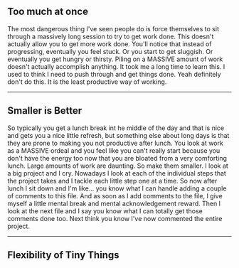 Too much at once
---

The most dangerous thing I've seen people do is force themselves to sit through a massively long session to try to get work done. This doesn't actually allow you to get more work done. You'll notice that instead of progressing, eventually you feel stuck. Or you start to get sluggish. Or eventually you get hungry or thirsty. Piling on a MASSIVE amount of work doesn't actually accomplish anything. It took me a long time to learn this. I used to think I need to push through and get things done. Yeah definitely don't do this. It is the least productive way of working.


---

Smaller is Better
---

So typically you get a lunch break int he middle of the day and that is nice and gets you a nice little refresh, but something else about long days is that they are prone to making you not productive after lunch. You look at work as a MASSIVE ordeal and you feel like you can't really start because you don't have the energy too now that you are bloated from a very comforting lunch. Large amounts of work are daunting. So make them smaller. I look at a big project and I cry. Nowadays I look at each of the individual steps that the project takes and I tackle each little step one at a time. So now after lunch I sit down and I'm like... you know what I can handle adding a couple of comments to this file. And as soon as I add comments to the file, I give myself a little mental break and mental acknowledgement reward. Then I look at the next file and I say you know what I can totally get those comments done too. Next think you know I've now commented the entire project.


---

Flexibility of Tiny Things
---

